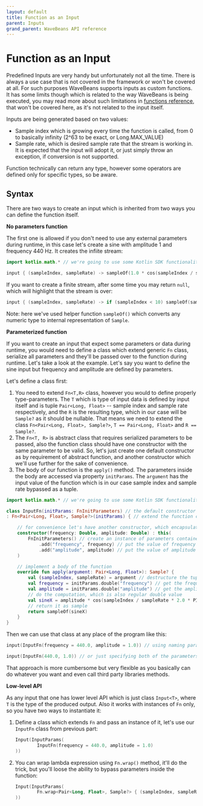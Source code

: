 ```yaml
---
layout: default
title: Function as an Input
parent: Inputs
grand_parent: WaveBeans API reference
---
```

Function as an Input
========

Predefined Inputs are very handy but unfortunately not all the time. There is always a use case that is not covered in the framework or won't be covered at all. For such purposes WaveBeans supports inputs as custom functions. It has some limits though which is related to the way WaveBeans is being executed, you may read more about such limitations in [functions reference](../functions.md), that won't be covered here, as it's not related to the input itself.

Inputs are being generated based on two values: 
* Sample index which is growing every time the function is called, from 0 to basically infinity (2^63 to be exact, or Long.MAX_VALUE)
* Sample rate, which is desired sample rate that the stream is working in. It is expected that the input will adopt it, or just simply throw an exception, if conversion is not supported.

Function technically can return any type, however some operators are defined only for specific types, so be aware.

Syntax
-----

There are two ways to create an input which is inherited from two ways you can define the function itself. 

**No parameters function**

The first one is allowed if you don't need to use any external parameters during runtime, in this case let's create a sine with amplitude 1 and frequency 440 Hz. It creates the infiite stream:

```kotlin
import kotlin.math.* // we're going to use some Kotlin SDK functionality

input { (sampleIndex, sampleRate) -> sampleOf(1.0 * cos(sampleIndex / sampleRate * 2.0 * PI * 440.0))}
``` 

If you want to create a finite stream, after some time you may return `null`, which will highlight that the stream is over:

```kotlin
input { (sampleIndex, sampleRate) -> if (sampleIndex < 10) sampleOf(sampleIndex) else null }
```

Note: here we've used helper function `sampleOf()` which converts any numeric type to internal representation of `Sample`.

**Parameterized function**

If you want to create an input that expect some parameters or data during runtime, you would need to define a class which extend generic `Fn` class, serialize all parameters and they'll be passed over to the function during runtime. Let's take a look at the example. Let's say you want to define the sine input but frequency and amplitude are defined by parameters.


Let's define a class first:

1. You need to extend `Fn<T,R>` class, however you would to define properly type-parameters. The `T` which is type of input data is defined by input itself and is tuple `Pair<Long, Float>` -- sample index and sample rate respectively, and the `R` is the resulting type, which in our case will be `Sample?` as it should be nullable. That means we need to extend the class `Fn<Pair<Long, Float>, Sample?>`, `T == Pair<Long, Float>` and `R == Sample?`.
2. The `Fn<T, R>` is abstract class that requires serialized parameters to be passed, also the function class should have one constructor with the same parameter to be valid. So, let's just create one default constructor as by requirement of abstract function, and another constructor which we'll use further for the sake of convenience.
3. The body of our function is the `apply()` method. The parameters inside the body are accessed via property `initParams`. The `argument` has the input value of the function which is in our case sample index and sample rate bypassed as a tuple.  

```kotlin
import kotlin.math.* // we're going to use some Kotlin SDK functionality

class InputFn(initParams: FnInitParameters) // the default constructor let's leave as by requirement of the class 
: Fn<Pair<Long, Float>, Sample?>(initParams) { // extend the function class with exact type parameters

    // for convenience let's have another constructor, which encapsulates all the serialization
    constructor(frequency: Double, amplitude: Double) : this(
        FnInitParameters() // create an instance of parameters container 
            .add("frequency", frequency) // put the value of frequency under the key `frequency`
            .add("amplitude", amplitude) // put the value of amplitude under the key `amplitude`
    )

    // implement a body of the function
    override fun apply(argument: Pair<Long, Float>): Sample? {
        val (sampleIndex, sampleRate) = argument // destructure the tuple for convenience
        val frequency = initParams.double("frequency") // get the frequency parameter as double
        val amplitude = initParams.double("amplitude") // get the amplitude parameter as double
        // do the computation, which is also regular double value
        val sineX = amplitude * cos(sampleIndex / sampleRate * 2.0 * PI * frequency)
        // return it as sample
        return sampleOf(sineX)
    }
}
```

Then we can use that class at any place of the program like this:

```kotlin
input(InputFn(frequency = 440.0, amplitude = 1.0)) // using naming parameters

input(InputFn(440.0, 1.0)) // or just specifying both of the parameters one by one
``` 

That approach is more cumbersome but very flexible as you basically can do whatever you want and even call third party libraries methods.

**Low-level API**

As any input that one has lower level API which is just class `Input<T>`, where `T` is the type of the produced output. Also it works with instances of `Fn` only, so you have two ways to instantiate it:

1. Define a class which extends `Fn` and pass an instance of it, let's use our `InputFn` class from previous part:

    ```kotlin
    Input(InputParams(
            InputFn(frequency = 440.0, amplitude = 1.0)
    ))
    ```
 
2. You can wrap lambda expression using `Fn.wrap()` method, it'll do the trick, but you'll loose the ability to bypass parameters inside the function:

    ```kotlin
    Input(InputParams(
            Fn.wrap<Pair<Long, Float>, Sample?> { (sampleIndex, sampleRate) -> sampleOf(sampleIndex) }
    ))
    ```